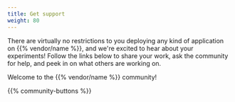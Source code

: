 ```yaml
---
title: Get support
weight: 80
---
```


There are virtually no restrictions to you deploying any kind of application on {{% vendor/name %}}, and we're excited to hear about your experiments!
Follow the links below to share your work, ask the community for help, and peek in on what others are working on.

Welcome to the {{% vendor/name %}} community!

{{% community-buttons %}}
